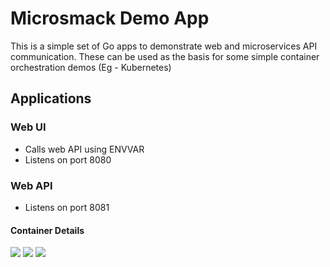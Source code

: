 # Microsmack Demo App

This is a simple set of Go apps to demonstrate web and microservices API communication. These can be used as the basis for some simple container orchestration demos (Eg - Kubernetes)

## Applications

### Web UI
  - Calls web API using ENVVAR
  - Listens on port 8080  
  
### Web API
  - Listens on port 8081

#### Container Details
[![](https://images.microbadger.com/badges/image/lachlanevenson/k8s-kubectl.svg)](http://microbadger.com/images/lachlanevenson/k8s-kubectl "Get your own image badge on microbadger.com")
[![](https://images.microbadger.com/badges/version/lachlanevenson/k8s-kubectl.svg)](http://microbadger.com/images/lachlanevenson/k8s-kubectl "Get your own version badge on microbadger.com")
[![](https://images.microbadger.com/badges/commit/lachlanevenson/k8s-kubectl.svg)](http://microbadger.com/images/lachlanevenson/k8s-kubectl "Get your own commit badge on microbadger.com")